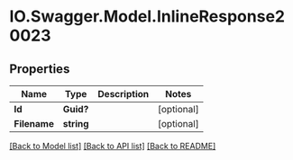 # IO.Swagger.Model.InlineResponse20023
## Properties

Name | Type | Description | Notes
------------ | ------------- | ------------- | -------------
**Id** | **Guid?** |  | [optional] 
**Filename** | **string** |  | [optional] 

[[Back to Model list]](../README.md#documentation-for-models) [[Back to API list]](../README.md#documentation-for-api-endpoints) [[Back to README]](../README.md)

